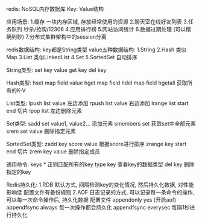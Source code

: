 redis:
	NoSQL内存数据库
	Key: Value结构
		
应用场景:
	1.缓存 	一块内存区域, 存放经常使用的资源
	2.聊天室在线好友列表
	3.任务队列 秒杀/抢购/12306
	4.应用排行榜
	5.网站访问统计
	6.数据过期处理 (可以精确到秒)
	7.分布式集群架构中的session分离
	
redis数据结构:
	key都是String类型
	value五种数据结构:
		1.String
		2.Hash       类似Map
		3.List       类似LinkedList
		4.Set
		5.SortedSet  自动排序
		
String类型:
		set key value
		get key
		del key
		
Hash类型:
		hset map field value
		hget map field 
		hdel map field
		hgetall 获取所有的K-V
		
List类型:
		lpush list value       左边添加
		rpush list value       右边添加
		lrange list start end  切片
		lpop list              左边删除元素
		
Set类型:
		sadd set value1, value2... 添加元素
		smembers set  获取set中全部元素
		srem set value  删除指定元素
		
SortedSet类型:
		zadd key score value  根据score进行排序
		zrange key start end  切片
		zrem key value        删除指定成员
		
通用命令:
		keys *   正则匹配所有的key
		type key 查看key的数据类型
		del key  删除指定的key
		
Redis持久化:
		1.RDB
			默认方式, 间隔检测key的变化情况, 然后持久化数据, 对性能影响低
			配置文件有备份规则
		2.AOF
			日志记录的方式, 可以记录每一条命令的操作, 可以每一次命令操作后, 持久化数据
			配置文件 appendonly yes       (开启aof)
					appendfsync always   每一次操作都会持久化
					appendfsync everysec 每隔1秒进行持久化